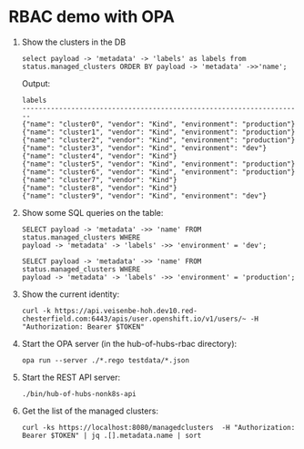 # RBAC demo with OPA


1.  Show the clusters in the DB

    ```
    select payload -> 'metadata' -> 'labels' as labels from status.managed_clusters ORDER BY payload -> 'metadata' ->>'name';
    ```

    Output:

    ```
    labels
    ---------------------------------------------------------------------
    {"name": "cluster0", "vendor": "Kind", "environment": "production"}
    {"name": "cluster1", "vendor": "Kind", "environment": "production"}
    {"name": "cluster2", "vendor": "Kind", "environment": "production"}
    {"name": "cluster3", "vendor": "Kind", "environment": "dev"}
    {"name": "cluster4", "vendor": "Kind"}
    {"name": "cluster5", "vendor": "Kind", "environment": "production"}
    {"name": "cluster6", "vendor": "Kind", "environment": "production"}
    {"name": "cluster7", "vendor": "Kind"}
    {"name": "cluster8", "vendor": "Kind"}
    {"name": "cluster9", "vendor": "Kind", "environment": "dev"}
    ```

1.  Show some SQL queries on the table:

    ```
    SELECT payload -> 'metadata' ->> 'name' FROM status.managed_clusters WHERE
    payload -> 'metadata' -> 'labels' ->> 'environment' = 'dev';
    ```

    ```
    SELECT payload -> 'metadata' ->> 'name' FROM status.managed_clusters WHERE
    payload -> 'metadata' -> 'labels' ->> 'environment' = 'production';
    ```

1.  Show the current identity:

    ```
    curl -k https://api.veisenbe-hoh.dev10.red-chesterfield.com:6443/apis/user.openshift.io/v1/users/~ -H "Authorization: Bearer $TOKEN"
    ```

1.  Start the OPA server (in the hub-of-hubs-rbac directory):

    ```
    opa run --server ./*.rego testdata/*.json
    ```

1.  Start the REST API server:

    ```
    ./bin/hub-of-hubs-nonk8s-api
    ```

1.  Get the list of the managed clusters:

    ```
    curl -ks https://localhost:8080/managedclusters  -H "Authorization: Bearer $TOKEN" | jq .[].metadata.name | sort
    ```
